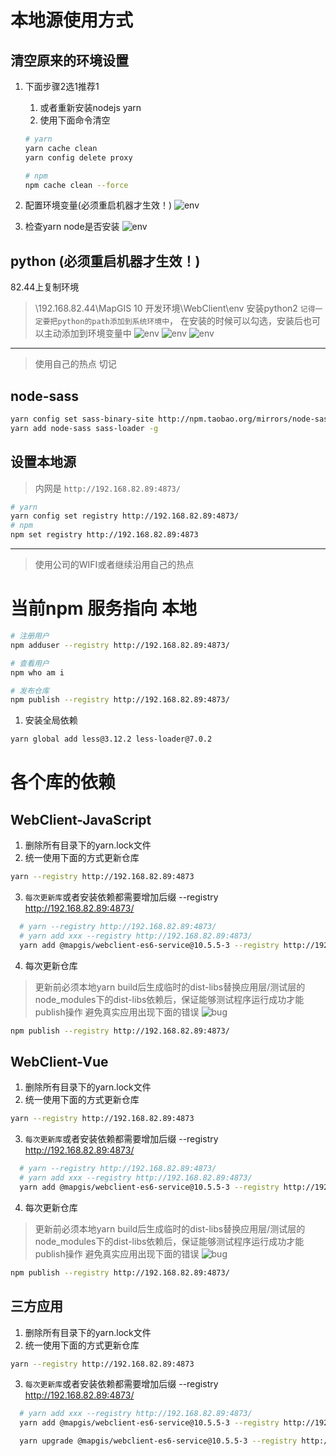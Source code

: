 # 本地源使用方式

## 清空原来的环境设置
1. 下面步骤2选1推荐1
   1. 或者重新安装nodejs yarn
   2. 使用下面命令清空
     ``` sh
     # yarn
     yarn cache clean
     yarn config delete proxy

     # npm 
     npm cache clean --force 
     ```
2. 配置环境变量(必须重启机器才生效！)
  ![env](./yarn/env_path.png)

3. 检查yarn node是否安装
  ![env](./yarn/install.png)

## python (必须重启机器才生效！)
82.44上复制环境 
> \\192.168.82.44\MapGIS 10 开发环境\WebClient\env
安装python2
> `记得一定要把python的path添加到系统环境中`， 在安装的时候可以勾选，安装后也可以主动添加到环境变量中
![env](./yarn/python.png)
![env](./yarn/python_install.png)
![env](./yarn/node_env.png)


------------------------------------------------------
> 使用自己的热点 切记

## node-sass
``` sh
yarn config set sass-binary-site http://npm.taobao.org/mirrors/node-sass
yarn add node-sass sass-loader -g
```

## 设置本地源
> 内网是 `http://192.168.82.89:4873/`

``` sh
# yarn
yarn config set registry http://192.168.82.89:4873/
# npm
npm set registry http://192.168.82.89:4873
```

------------------------------------------------------
> 使用公司的WIFI或者继续沿用自己的热点

# 当前npm 服务指向 本地
``` sh
# 注册用户
npm adduser --registry http://192.168.82.89:4873/

# 查看用户
npm who am i

# 发布仓库
npm publish --registry http://192.168.82.89:4873/
```

<!-- ::: tip 发布前提示
由于版本号只支持 x.x.x 三位显示，因此需要将之间的版本10.5.5-1 统一修改成10.5.6 或者 10.5.7依次追加序号
::: -->

1. 安装全局依赖
``` sh
yarn global add less@3.12.2 less-loader@7.0.2
```

# 各个库的依赖

## WebClient-JavaScript
1. 删除所有目录下的yarn.lock文件
2. 统一使用下面的方式更新仓库
  ``` sh
  yarn --registry http://192.168.82.89:4873
  ```
3. `每次更新库`或者安装依赖都需要增加后缀 --registry http://192.168.82.89:4873/
  ``` sh
    # yarn --registry http://192.168.82.89:4873/
    # yarn add xxx --registry http://192.168.82.89:4873/
    yarn add @mapgis/webclient-es6-service@10.5.5-3 --registry http://192.168.82.89:4873/
  ```
4. 每次更新仓库
 > 更新前必须本地yarn build后生成临时的dist-libs替换应用层/测试层的node_modules下的dist-libs依赖后，保证能够测试程序运行成功才能publish操作
 > 避免真实应用出现下面的错误
  ![bug](./yarn/bug.png)
  ``` sh
  npm publish --registry http://192.168.82.89:4873/
  ```

## WebClient-Vue
1. 删除所有目录下的yarn.lock文件
2. 统一使用下面的方式更新仓库
  ``` sh
  yarn --registry http://192.168.82.89:4873
  ```
3. `每次更新库`或者安装依赖都需要增加后缀 --registry http://192.168.82.89:4873/
  ``` sh
    # yarn --registry http://192.168.82.89:4873/
    # yarn add xxx --registry http://192.168.82.89:4873/
    yarn add @mapgis/webclient-es6-service@10.5.5-3 --registry http://192.168.82.89:4873/
  ```
4. 每次更新仓库
  > 更新前必须本地yarn build后生成临时的dist-libs替换应用层/测试层的node_modules下的dist-libs依赖后，保证能够测试程序运行成功才能publish操作
  > 避免真实应用出现下面的错误
  ![bug](./yarn/bug.png)
  ``` sh
  npm publish --registry http://192.168.82.89:4873/
  ```

## 三方应用
1. 删除所有目录下的yarn.lock文件
2. 统一使用下面的方式更新仓库
  ``` sh
  yarn --registry http://192.168.82.89:4873
  ```
3. `每次更新库`或者安装依赖都需要增加后缀 --registry http://192.168.82.89:4873/
  ``` sh
    # yarn add xxx --registry http://192.168.82.89:4873/
    yarn add @mapgis/webclient-es6-service@10.5.5-3 --registry http://192.168.82.89:4873/

    yarn upgrade @mapgis/webclient-es6-service@10.5.5-3 --registry http://192.168.82.89:4873/
  ```
